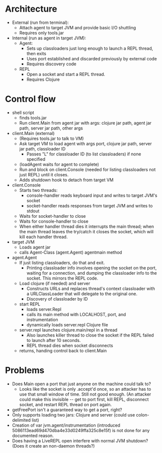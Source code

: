 # Architecture

- External (run from terminal):
    - Attach agent to target JVM and provide basic I/O shuttling
    - Requires only tools.jar
- Internal (run as agent in target JVM):
    - Agent:
        - Sets up classloaders just long enough to launch a REPL thread, then exits
        - Uses port established and discarded previously by external code
        - Requires discovery code
    - REPL
        - Open a socket and start a REPL thread.
        - Requires Clojure

# Control flow

- shell script
    - finds tools.jar
    - Run client.Main from agent jar with args: clojure jar path,
      agent jar path, server jar path, other args
- client.Main (external)
    - (Requires tools.jar to talk to VM)
    - Ask target VM to load agent with args port, clojure jar path,
      server jar path, classloader ID
        - Passes "L" for classloader ID (to list classloaders) if none
          specified
    - (loadAgent waits for agent to complete)
    - Run and block on client.Console (needed for listing classloaders
      not just REPL) until it closes.
    - Adds shutdown hook to detach from target VM
- client.Console
    - Starts two threads:
        - console-handler reads keyboard input and writes to target
          JVM's socket
        - socket-handler reads responses from target JVM and writes to
          stdout
    - Waits for socket-handler to close
    - Waits for console-handler to close
    - When either handler thread dies it interrupts the main thread;
      when the main thread leaves the try/catch it closes the socket,
      which will kill each handler thread.
- target JVM
    - Loads agent jar
    - calls Agent-Class (agent.Agent) agentmain method
- agent.Agent
    - If just listing classloaders, do that and exit.
        - Printing classloader info involves opening the socket on the
          port, waiting for a connection, and dumping the classloader
          info to the socket. This mirrors the REPL code.
    - Load clojure (if needed) and server
        - Constructs URLs and replaces thread's context classloader
          with a URLClassLoader that will delegate to the original
          one.
        - Discovery of classloader by ID
    - start REPL
        - loads server.Repl
        - calls its main method with LOCALHOST, port, and instrumentation
        - dynamically loads server.repl Clojure file
    - server.repl launches clojure.main/repl in a thread
        - Also launches killer thread to close the socket if the REPL
          failed to launch after 10 seconds.
        - REPL thread dies when socket disconnects
    - returns, handing control back to client.Main


# Problems

- Does Main open a port that just anyone on the machine could talk to?
    - Looks like the socket is only .accept'd once, so an attacker has
      to use that small window of time. Still not good enough. (An
      attacker could make this invisible -- get to port first, kill
      REPL, disconnect socket, and restart REPL thread on port again.
- getFreePort isn't a guaranteed way to get a port, right?
- Only supports loading two jars: Clojure and server (could use
  colon-delimited list)
- Creation of var jvm.agent/instrumentation (introduced
  5086113ead69d470dba4e33d0249ffa325c8e15f) is not done for any
  documented reason.
- Does having a LiveREPL open interfere with normal JVM shutdown?
  (Does it create an non-daemon threads?)
